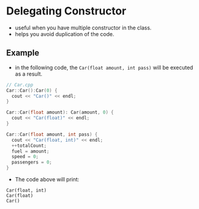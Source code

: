 # Delegating Constructor
- useful when you have multiple constructor in the class.
- helps you avoid duplication of the code.

## Example
-  in the following code, the `Car(float amount, int pass)` will be executed as a result.
```cpp
// Car.cpp
Car::Car():Car(0) {
  cout << "Car()" << endl;
}

Car::Car(float amount): Car(amount, 0) {
  cout << "Car(float)" << endl;
}

Car::Car(float amount, int pass) {
  cout << "Car(float, int)" << endl;
  ++totalCount;
  fuel = amount;
  speed = 0;
  passengers = 0;
}
```
- The code above will print:
```
Car(float, int)
Car(float)
Car()
```
